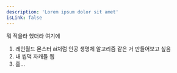 ```yaml
---
description: 'Lorem ipsum dolor sit amet'
isLink: false
---
```


뭐 적을라 했더라 여기에

1. 레인월드 몬스터 ai처럼 인공 생명체 알고리즘 같은 거 만들어보고 싶음
2. 내 씹덕 자캐들 웹
3. 흠...
